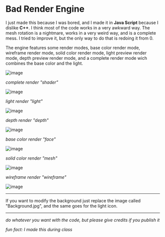# Bad Render Engine

I just made this because I was bored, and I made it in **Java Script** because I dislike **C++**.
I think most of the code works in a very awkward way.
The mesh rotation is a nightmare, works in a very weird way, and is a complete mess. I tried to improve it, but the only way to do that is redoing it from 0.

The engine features some render modes, base color render mode, wireframe render mode, solid color render mode, light preview render mode, depth preview render mode, and a complete render mode wich combines the base color and the light.

![image](https://user-images.githubusercontent.com/59940124/151159167-9d70d4ca-2c39-41c8-84bc-e8de58119402.png)

*complete render "shader"*

![image](https://user-images.githubusercontent.com/59940124/151160246-eb9c2244-8832-4871-8ad3-4b4b99c7ce77.png)

*light render "light"*

![image](https://user-images.githubusercontent.com/59940124/151161752-7e721ab5-a13c-46f3-914f-2808c2ed2842.png)

*depth render "depth"*

![image](https://user-images.githubusercontent.com/59940124/151161777-1911cb0f-455c-4208-95cf-37613171319d.png)

*base color render "face"*

![image](https://user-images.githubusercontent.com/59940124/151161793-4096477f-0adb-4df0-9fc3-b6193187873f.png)

*solid color render "mesh"*

![image](https://user-images.githubusercontent.com/59940124/151161813-be99d492-bf76-4ae9-aaf1-1cd682411a12.png)

*wireframe render "wireframe"*

![image](https://user-images.githubusercontent.com/59940124/151161839-b528f35e-8f32-43dc-91c8-e136f690a72a.png)

***
If you want to modify the background just replace the image called "Background.jpg", and the same goes for the light icon.

***
*do whatever you want with the code, but please give credits if you publish it*



*fun fact: I made this during class*
